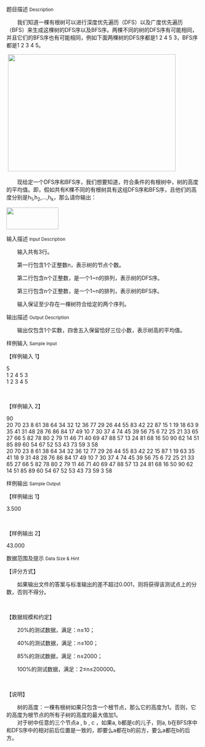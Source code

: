 <div class="panel panel-default">
<div class="area-title">
<span>
题目描述
<small>Description</small>
</span></div>
<div class="panel-body">

<p>　　我们知道一棵有根树可以进行深度优先遍历（DFS）以及广度优先遍历（BFS）来生成这棵树的DFS序以及BFS序。两棵不同的树的DFS序有可能相同，并且它们的BFS序也有可能相同，例如下面两棵树的DFS序都是1 2 4 5 3，BFS序都是1 2 3 4 5。</p>
<p> <img height="305" src="../../../media/image/problem/3043.jpg" style="" width="438"></p>
<p>　　现给定一个DFS序和BFS序，我们想要知道，符合条件的有根树中，树的高度的平均值。即，假如共有K棵不同的有根树具有这组DFS序和BFS序，且他们的高度分别是h<sub>1</sub>,h<sub>2</sub>,...,h<sub>k</sub>，那么请你输出：</p>
<p><img height="57" src="../../../media/image/problem/3043_1.jpg" style="" width="136"></p>

</div>
</div>

<div class="panel panel-default">
<div class="area-title">
<span>
输入描述
<small>Input Description</small>
</span></div>
<div class="panel-body">
<p>　　输入共有3行。</p>
<p>　　第一行包含1个正整数n，表示树的节点个数。</p>
<p>　　第二行包含n个正整数，是一个1~n的排列，表示树的DFS序。</p>
<p>　　第三行包含n个正整数，是一个1~n的排列，表示树的BFS序。</p>
<p>　　输入保证至少存在一棵树符合给定的两个序列。</p>

</div>
</div>
<div  class="panel panel-default">
<div class="area-title">
<span>
输出描述
<small>Output Description</small>
</span></div>
<div class="panel-body">

<p>　　输出仅包含1个实数，四舍五入保留恰好三位小数，表示树高的平均值。</p>

</div>
</div>


<div class="panel panel-default">
<div class="area-title">
<span>
样例输入
<small>Sample Input</small>
</span></div>
<div class="panel-body">
<p><span>【</span>样例输入 1<span>】</span></p>
<p>5<br>1 2 4 5 3<br>1 2 3 4 5</p>
<p> </p>
<p><span>【</span>样例输入 2<span>】</span></p>
<p>90<br>20 70 23 8 61 38 64 34 32 12 36 77 29 26 44 55 83 42 22 87 15 1 19 18 63 9 35 41 31 48 28 76 86 84 17 49 10 7 30 37 4 74 45 39 56 75 6 72 25 21 33 65 27 66 5 82 78 80 2 79 11 46 71 40 69 47 88 57 13 24 81 68 16 50 90 62 14 51 85 89 60 54 67 52 53 43 73 59 3 58<br>20 70 23 8 61 38 64 34 32 36 12 77 29 26 44 55 83 42 22 15 87 1 19 63 35 41 18 9 31 48 28 76 86 84 17 49 10 7 30 37 4 74 45 39 56 75 6 72 25 21 33 65 27 66 5 82 78 80 2 79 11 46 71 40 69 47 88 57 13 24 81 68 16 50 90 62 14 51 85 89 60 54 67 52 53 43 73 59 3 58</p>

</div>
</div>

<div class="panel panel-default">
<div class="area-title">
<span>
样例输出
<small>Sample Output</small>
</span></div>
<div class="panel-body">
<p>【样例输出 1】</p>
<p>3.500</p>
<p> </p>
<p>【样例输出 2】</p>
<p>43.000</p>

</div>
</div>

<div class="panel panel-default">
<div class="area-title">
<span>
数据范围及提示
<small>Data Size & Hint</small>
</span></div>
<div class="panel-body">
<p><span>【评分方式】</span></p>
<p><span>　　如果输出文件的答案与标准输出的差不超过0.001，则将获得该测试点上的分数，否则不得分。</span></p>
<p><span><br></span></p>
<p><span>【数据规模和约定】</span></p>
<p><span>　　20%的测试数据，满足：n≤10；</span></p>
<p><span>　　40%的测试数据，满足：n≤100；</span></p>
<p><span>　　85%的测试数据，满足：n≤2000；</span></p>
<p><span>　　100%的测试数据，满足：2≤n≤200000。</span></p>
<p><span><br></span></p>
<p><span>【说明】</span></p>
<p><span>　　树的高度：一棵有根树如果只包含一个根节点，那么它的高度为1。否则，它的高度为根节点的所有子树的高度的最大值加1。</span><br><span>　　对于树中任意的三个节点a , b , c ，如果a, b都是c的儿子，则a, b在BFS序中和DFS序中的相对前后位置是一致的，即要么a都在b的前方，要么a都在b的后方。</span></p>
</div>
</div>